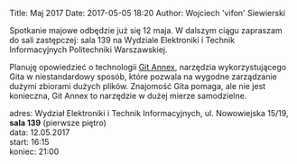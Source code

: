 Title: Maj 2017
Date: 2017-05-05 18:20
Author: Wojciech 'vifon' Siewierski

Spotkanie majowe odbędzie już się 12 maja. W dalszym ciągu zapraszam
do sali zastępczej: sala 139 na Wydziale Elektroniki i Technik
Informacyjnych Politechniki Warszawskiej.

Planuję opowiedzieć o technologii [Git Annex][1], narzędzia
wykorzystującego Gita w niestandardowy sposób, które pozwala na
wygodne zarządzanie dużymi zbiorami dużych plików. Znajomość Gita
pomaga, ale nie jest konieczna, Git Annex to narzędzie w dużej mierze
samodzielne.

[1]: https://git-annex.branchable.com/

adres: Wydział Elektroniki i Technik Informacyjnych, ul. Nowowiejska 15/19, **sala 139** (pierwsze piętro)  
data: 12.05.2017  
start: 16:15  
koniec: 21:00
